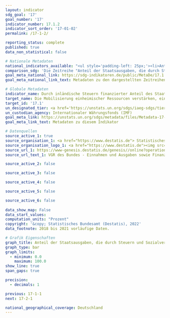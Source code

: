```yaml
---
layout: indicator    
sdg_goal: '17'    
goal_number: '17'    
indicator_number: 17.1.2    
indicator_sort_order: '17-01-02'    
permalink: /17-1-2/    

reporting_status: complete    
published: true    
data_non_statistical: false    

# Nationale Metadaten    
national_indicators_available: "<ul style='padding-left: 25px;'><li>Anteil der Staatsausgaben, die durch Steuern finanziert werden</li> <li> Anteil der Staatsausgaben, die durch Steuern und Sozialversicherungsausgaben finanziert werden</li></ul>"    
comparison_sdg: 'Die Zeitreihe "Anteil der Staatsausgaben, die durch Steuern finanziert werden" entspricht den globalen Metadaten. Die Zeitreihe "Anteil der Staatsausgaben, die durch Steuern und Sozialversicherungsausgaben finanziert werden" bietet zusätzliche Informationen.'    
goal_meta_national_link: https://sdg-indikatoren.de/public/MetaDe/17.1.2.pdf    
goal_meta_national_link_text: Metadaten zu den dargestellten Zeitreihen    

# Globale Metadaten    
indicator_name: Durch inländische Steuern finanzierter Anteil des Staatshaushalts    
target_name: Die Mobilisierung einheimischer Ressourcen verstärken, einschließlich durch internationale Unterstützung für die Entwicklungsländer, um die nationalen Kapazitäten zur Erhebung von Steuern und anderen Abgaben zu verbessern    
target_id: '17.1'    
un_designated_tier: <a href='https://unstats.un.org/sdgs/iaeg-sdgs/tier-classification/' title='Klicken Sie hier um weitere Informationen zur UN-Tier-Klassifikation zu erhalten.'  target='_blank'>Tier I</a>    
un_custodian_agency: Internationaler Währungsfonds (IMF)    
goal_meta_link: https://unstats.un.org/sdgs/metadata/files/Metadata-17-01-02.pdf    
goal_meta_link_text: Metadaten zu diesem Indikator        

# Datenquellen
source_active_1: true
source_organisation_1: <a href="https://www.destatis.de"> Statistisches Bundesamt (Destatis) </a>
source_organisation_logo_1: <a href="https://www.destatis.de"><img src="https://g205sdgs.github.io/sdg-indicators/public/OrgImgDe/destatis.png" alt="Logo destatis" style="height:60px; width:148px"/></a>
source_url_1: https://www-genesis.destatis.de/genesis//online?operation=table&code=81000-0031&bypass=true&language=de
source_url_text_1: VGR des Bundes - Einnahmen und Ausgaben sowie Finanzierungssaldo des Staates – GENESIS online 81000-0031

source_active_2: false

source_active_3: false

source_active_4: false

source_active_5: false

source_active_6: false
    
data_show_map: False    
data_start_values:     
computation_units: "Prozent"    
copyright: '&copy; Statistisches Bundesamt (Destatis), 2022'    
data_footnote: 2018 bis 2021 vorläufige Daten.    

# Grafik Eigenschaften    
graph_title: Anteil der Staatsausgaben, die durch Steuern und Sozialversicherungsausgaben finanziert werden    
graph_type: bar    
graph_limits:
  - minimum: 0.0
    maximum: 100.0
show_line: true
span_gaps: true

precision:
  - decimals: 1    

previous: 17-1-1    
next: 17-2-1    

national_geographical_coverage: Deutschland    
---
```


<span></span>